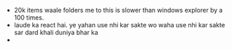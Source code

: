 - 20k items waale folders me to this is slower than windows explorer by a 100 times. 
- laude ka react hai. ye yahan use nhi kar sakte wo waha use nhi kar sakte sar dard khali duniya bhar ka
- 